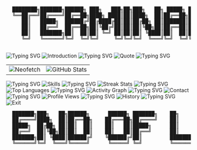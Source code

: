 <div align="center">
  <pre>
  ████████╗███████╗██████╗ ███╗   ███╗██╗███╗   ██╗ █████╗ ██╗     
  ╚══██╔══╝██╔════╝██╔══██╗████╗ ████║██║████╗  ██║██╔══██╗██║     
     ██║   █████╗  ██████╔╝██╔████╔██║██║██╔██╗ ██║███████║██║     
     ██║   ██╔══╝  ██╔══██╗██║╚██╔╝██║██║██║╚██╗██║██╔══██║██║     
     ██║   ███████╗██║  ██║██║ ╚═╝ ██║██║██║ ╚████║██║  ██║███████╗
     ╚═╝   ╚══════╝╚═╝  ╚═╝╚═╝     ╚═╝╚═╝╚═╝  ╚═══╝╚═╝  ╚═╝╚══════╝
  </pre>
</div>

<img src="https://readme-typing-svg.herokuapp.com?font=Ubuntu+Mono&size=25&color=00FF00&background=000000&center=false&vCenter=true&width=800&height=50&lines=jokeruhq@github:~$+whoami" alt="Typing SVG" />

<img src="https://readme-typing-svg.herokuapp.com?font=Ubuntu+Mono&size=20&duration=2000&pause=500&color=00FF00&background=000000&center=false&vCenter=true&width=800&height=50&lines=Hi+there!+I'm+jokeruhq%2C+a+passionate+developer." alt="Introduction" />

<img src="https://readme-typing-svg.herokuapp.com?font=Ubuntu+Mono&size=25&color=00FF00&background=000000&center=false&vCenter=true&width=800&height=50&lines=jokeruhq@github:~$+cat+quote.txt" alt="Typing SVG" />

<img src="https://readme-typing-svg.herokuapp.com?font=Ubuntu+Mono&size=20&duration=3000&pause=1000&color=00FF00&background=000000&center=true&vCenter=true&multiline=true&width=600&height=80&lines=%22The+mind+is+like+a+parachute%3A;it+only+works+if+it's+open%22" alt="Quote" />

<img src="https://readme-typing-svg.herokuapp.com?font=Ubuntu+Mono&size=25&color=00FF00&background=000000&center=false&vCenter=true&width=800&height=50&lines=jokeruhq@github:~$+neofetch" alt="Typing SVG" />

<table>
  <tr>
    <td>
      <img src="https://readme-typing-svg.herokuapp.com?font=Ubuntu+Mono&size=18&duration=1&color=00FF00&background=000000&center=false&vCenter=true&repeat=false&width=400&height=350&lines=jokeruhq@github;-----------------;OS%3A+GitHub+Pro;Host%3A+Developer+Terminal;Kernel%3A+Problem+Solver;Uptime%3A+Since+birth;Packages%3A+Many;Shell%3A+ZSH;DE%3A+VSCode;WM%3A+Focus;Terminal%3A+Life;CPU%3A+Brain+(Overclocked);GPU%3A+Vision+Pro;Memory%3A+High+Capacity" alt="Neofetch" />
    </td>
    <td>
      <img src="https://github-readme-stats.vercel.app/api?username=jokeruhq&show_icons=true&theme=chartreuse-dark&hide_border=true&bg_color=000000&title_color=00FF00&icon_color=00FF00&text_color=00FF00&hide_title=true" alt="GitHub Stats" />
    </td>
  </tr>
</table>

<img src="https://readme-typing-svg.herokuapp.com?font=Ubuntu+Mono&size=25&color=00FF00&background=000000&center=false&vCenter=true&width=800&height=50&lines=jokeruhq@github:~$+ls+-la+skills/" alt="Typing SVG" />

<img src="https://readme-typing-svg.herokuapp.com?font=Ubuntu+Mono&size=18&duration=1&color=00FF00&background=000000&center=false&vCenter=true&repeat=false&multiline=true&width=600&height=250&lines=total+36;drwxr-xr-x++2+jokeruhq+dev++++4096+May+07+2024+.;drwxr-xr-x++5+jokeruhq+dev++++4096+May+07+2024+..;-rwxr-xr-x++1+jokeruhq+dev++++9876+May+07+2024+JavaScript.js;-rwxr-xr-x++1+jokeruhq+dev++++8765+May+07+2024+TypeScript.ts;-rwxr-xr-x++1+jokeruhq+dev++++7654+May+07+2024+React.jsx;-rwxr-xr-x++1+jokeruhq+dev++++6543+May+07+2024+Node.js;-rwxr-xr-x++1+jokeruhq+dev++++5432+May+07+2024+Python.py;-rwxr-xr-x++1+jokeruhq+dev++++4321+May+07+2024+HTML.html;-rwxr-xr-x++1+jokeruhq+dev++++3210+May+07+2024+CSS.css;-rwxr-xr-x++1+jokeruhq+dev++++2109+May+07+2024+Git.git;-rwxr-xr-x++1+jokeruhq+dev++++1098+May+07+2024+Docker.dockerfile;-rwxr-xr-x++1+jokeruhq+dev++++9870+May+07+2024+ProblemSolving.exe" alt="Skills" />

<img src="https://readme-typing-svg.herokuapp.com?font=Ubuntu+Mono&size=25&color=00FF00&background=000000&center=false&vCenter=true&width=800&height=50&lines=jokeruhq@github:~$+htop" alt="Typing SVG" />

<img src="https://github-readme-streak-stats.herokuapp.com/?user=jokeruhq&theme=chartreuse-dark&hide_border=true&background=000000&stroke=00FF00&ring=00FF00&fire=00FF00&currStreakNum=00FF00&sideNums=00FF00&currStreakLabel=00FF00&sideLabels=00FF00&dates=00FF00" alt="Streak Stats" />

<img src="https://readme-typing-svg.herokuapp.com?font=Ubuntu+Mono&size=25&color=00FF00&background=000000&center=false&vCenter=true&width=800&height=50&lines=jokeruhq@github:~$+top+-o+PERCENT" alt="Typing SVG" />

<img src="https://github-readme-stats.vercel.app/api/top-langs/?username=jokeruhq&layout=compact&theme=chartreuse-dark&hide_border=true&bg_color=000000&title_color=00FF00&text_color=00FF00&hide_title=true" alt="Top Languages" />

<img src="https://readme-typing-svg.herokuapp.com?font=Ubuntu+Mono&size=25&color=00FF00&background=000000&center=false&vCenter=true&width=800&height=50&lines=jokeruhq@github:~$+ps+aux+|+grep+activity" alt="Typing SVG" />

<img src="https://github-readme-activity-graph.vercel.app/graph?username=jokeruhq&theme=chartreuse-dark&hide_border=true&bg_color=000000&color=00FF00&line=00FF00&point=00FF00" alt="Activity Graph" />

<img src="https://readme-typing-svg.herokuapp.com?font=Ubuntu+Mono&size=25&color=00FF00&background=000000&center=false&vCenter=true&width=800&height=50&lines=jokeruhq@github:~$+cat+contact.txt" alt="Typing SVG" />

<img src="https://readme-typing-svg.herokuapp.com?font=Ubuntu+Mono&size=18&duration=1&color=00FF00&background=000000&center=false&vCenter=true&repeat=false&multiline=true&width=600&height=150&lines=EMAIL%3A+contact%40jokeruhq.com;TWITTER%3A+%40jokeruhq;LINKEDIN%3A+linkedin.com%2Fin%2Fjokeruhq;GITHUB%3A+github.com%2Fjokeruhq;LOCATION%3A+%2Fhome%2Fjokeruhq;STATUS%3A+Available+for+collaboration" alt="Contact" />

<img src="https://readme-typing-svg.herokuapp.com?font=Ubuntu+Mono&size=25&color=00FF00&background=000000&center=false&vCenter=true&width=800&height=50&lines=jokeruhq@github:~$+curl+-s+https%3A%2F%2Fkomarev.com%2Fghpvc%2F%3Fusername%3Djokeruhq" alt="Typing SVG" />

<img src="https://komarev.com/ghpvc/?username=jokeruhq&style=for-the-badge&color=00FF00&label=VISITORS" alt="Profile Views" />

<img src="https://readme-typing-svg.herokuapp.com?font=Ubuntu+Mono&size=25&color=00FF00&background=000000&center=false&vCenter=true&width=800&height=50&lines=jokeruhq@github:~$+history" alt="Typing SVG" />

<img src="https://readme-typing-svg.herokuapp.com?font=Ubuntu+Mono&size=18&duration=1&color=00FF00&background=000000&center=false&vCenter=true&repeat=false&multiline=true&width=600&height=200&lines=+++1++cd+%2Fhome%2Fjokeruhq;+++2++git+init;+++3++npm+install+life-experience;+++4++git+add+.;+++5++git+commit+-m+%22Initial+commit%22;+++6++while+true%3B+do+code+%26%26+learn+%26%26+grow%3B+done;+++7++git+push+origin+master;+++8++ssh+user%40real-world.com;+++9++sudo+apt-get+update+%26%26+sudo+apt-get+upgrade;++10++exit" alt="History" />

<img src="https://readme-typing-svg.herokuapp.com?font=Ubuntu+Mono&size=25&color=00FF00&background=000000&center=false&vCenter=true&width=800&height=50&lines=jokeruhq@github:~$+exit" alt="Typing SVG" />

<img src="https://readme-typing-svg.herokuapp.com?font=Ubuntu+Mono&size=20&duration=3000&pause=1000&color=00FF00&background=000000&center=true&vCenter=true&width=600&lines=Connection+to+github.com+closed.;Thanks+for+visiting!;Come+back+soon..." alt="Exit" />

<div align="center">
  <pre>
  ███████╗███╗   ██╗██████╗      ██████╗ ███████╗    ██╗     ██╗███╗   ██╗███████╗
  ██╔════╝████╗  ██║██╔══██╗    ██╔═══██╗██╔════╝    ██║     ██║████╗  ██║██╔════╝
  █████╗  ██╔██╗ ██║██║  ██║    ██║   ██║█████╗      ██║     ██║██╔██╗ ██║█████╗  
  ██╔══╝  ██║╚██╗██║██║  ██║    ██║   ██║██╔══╝      ██║     ██║██║╚██╗██║██╔══╝  
  ███████╗██║ ╚████║██████╔╝    ╚██████╔╝██║         ███████╗██║██║ ╚████║███████╗
  ╚══════╝╚═╝  ╚═══╝╚═════╝      ╚═════╝ ╚═╝         ╚══════╝╚═╝╚═╝  ╚═══╝╚══════╝
  </pre>
</div>
